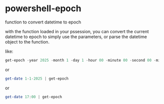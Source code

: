 # powershell-epoch
function to convert datetime to epoch


with the function loaded in your pssession, you can convert the current datetime to epoch to simply use the parameters, or parse the datetime object to the function. 

like: 
```powershell
get-epoch -year 2025 -month 1 -day 1 -hour 00 -minute 00 -second 00 -millisecond 00
```
or 
```powershell
get-date 1-1-2025 | get-epoch
```
or 
```powershell
get-date 17:00 | get-epoch
```
